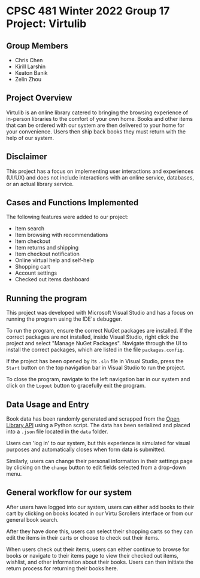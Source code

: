 ﻿# CPSC 481 Winter 2022 Group 17 Project: Virtulib

## Group Members
- Chris Chen
- Kirill Larshin
- Keaton Banik
- Zelin Zhou

## Project Overview
Virtulib is an online library catered to bringing the browsing experience of in-person libraries to the 
comfort of your own home. Books and other items that can be ordered with our system are then delivered 
to your home for your convenience. Users then ship back books they must return with the help of our system.

## Disclaimer
This project has a focus on implementing user interactions and experiences (UI/UX) and does not include interactions with an online service, databases, or an actual library service.

## Cases and Functions Implemented
The following features were added to our project:

- Item search
- Item browsing with recommendations 
- Item checkout
- Item returns and shipping
- Item checkout notification
- Online virtual help and self-help
- Shopping cart 
- Account settings
- Checked out items dashboard

## Running the program
This project was developed with Microsoft Visual Studio and has a focus on running the program using the IDE's debugger.

To run the program, ensure the correct NuGet packages are installed. If the correct packages are not installed, inside Visual Studio, right click the project and select "Manage NuGet Packages". Navigate through the UI to install the correct packages, which are listed in the file `packages.config`.

If the project has been opened by its `.sln` file in Visual Studio, press the `Start` button on the
top navigation bar in Visual Studio to run the project.

To close the program, navigate to the left navigation bar in our system and click on the `Logout` button to 
gracefully exit the program.

## Data Usage and Entry
Book data has been randomly generated and scrapped from the [Open Library API](https://openlibrary.org/developers/api) using a Python script. The data has been serialized and placed into a `.json` file located in the `data` folder.

Users can 'log in' to our system, but this experience is simulated for visual purposes and automatically closes when form data is submitted.

Similarly, users can change their personal information in their settings page by clicking on the `change` button to
edit fields selected from a drop-down menu.

## General workflow for our system
After users have logged into our system, users can either add books to their cart by clicking on books located in our Virtu Scrollers interface or from our general book search.

After they have done this, users can select their shopping carts so they can edit the items in their carts or choose to check out their items.

When users check out their items, users can either continue to browse for books or navigate to their items page to view their checked out items, wishlist, and other information about their books. Users can then initiate the return process for returning their books here.